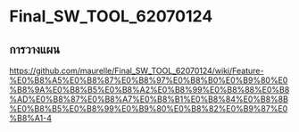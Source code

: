 # Final_SW_TOOL_62070124

## การวางแผน
https://github.com/maurelle/Final_SW_TOOL_62070124/wiki/Feature-%E0%B8%A5%E0%B8%87%E0%B8%97%E0%B8%B0%E0%B9%80%E0%B8%9A%E0%B8%B5%E0%B8%A2%E0%B8%99%E0%B8%88%E0%B8%AD%E0%B8%87%E0%B8%A7%E0%B8%B1%E0%B8%84%E0%B8%8B%E0%B8%B5%E0%B8%99%E0%B9%80%E0%B8%82%E0%B9%87%E0%B8%A1-4
